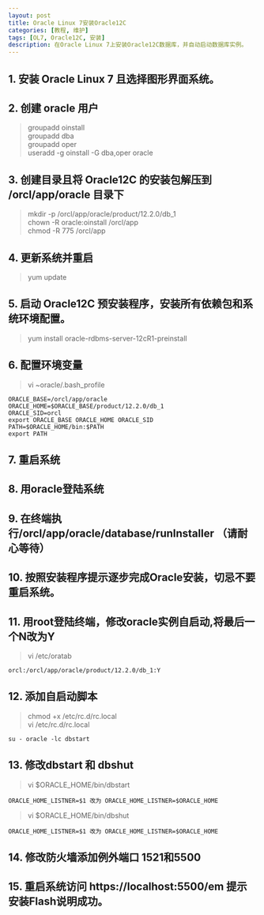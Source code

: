 ```yaml
---
layout: post
title: Oracle Linux 7安装Oracle12C
categories: [教程, 维护]
tags: [OL7, Oracle12C, 安装]
description: 在Oracle Linux 7上安装Oracle12C数据库，并自动启动数据库实例。
---
```


## 1. 安装 Oracle Linux 7 且选择图形界面系统。

## 2. 创建 oracle 用户
>groupadd oinstall  
groupadd dba  
groupadd oper  
useradd -g oinstall -G dba,oper oracle

## 3. 创建目录且将 Oracle12C 的安装包解压到 /orcl/app/oracle 目录下
>mkdir -p /orcl/app/oracle/product/12.2.0/db_1  
chown -R oracle:oinstall /orcl/app  
chmod -R 775 /orcl/app

## 4. 更新系统并重启
>yum update

## 5. 启动 Oracle12C 预安装程序，安装所有依赖包和系统环境配置。
>yum install oracle-rdbms-server-12cR1-preinstall

## 6. 配置环境变量
>vi ~oracle/.bash_profile

	ORACLE_BASE=/orcl/app/oracle  
	ORACLE_HOME=$ORACLE_BASE/product/12.2.0/db_1  
	ORACLE_SID=orcl  
	export ORACLE_BASE ORACLE_HOME ORACLE_SID  
	PATH=$ORACLE_HOME/bin:$PATH  
	export PATH

## 7. 重启系统

## 8. 用oracle登陆系统

## 9. 在终端执行/orcl/app/oracle/database/runInstaller （请耐心等待）

## 10. 按照安装程序提示逐步完成Oracle安装，切忌不要重启系统。

## 11. 用root登陆终端，修改oracle实例自启动,将最后一个N改为Y
>vi /etc/oratab

	orcl:/orcl/app/oracle/product/12.2.0/db_1:Y

## 12. 添加自启动脚本
>chmod +x /etc/rc.d/rc.local  
>vi /etc/rc.d/rc.local  

	su - oracle -lc dbstart

## 13. 修改dbstart 和 dbshut
>vi $ORACLE_HOME/bin/dbstart  

	ORACLE_HOME_LISTNER=$1 改为 ORACLE_HOME_LISTNER=$ORACLE_HOME
>vi $ORACLE_HOME/bin/dbshut

	ORACLE_HOME_LISTNER=$1 改为 ORACLE_HOME_LISTNER=$ORACLE_HOME

## 14. 修改防火墙添加例外端口 1521和5500

## 15. 重启系统访问 https://localhost:5500/em 提示安装Flash说明成功。


